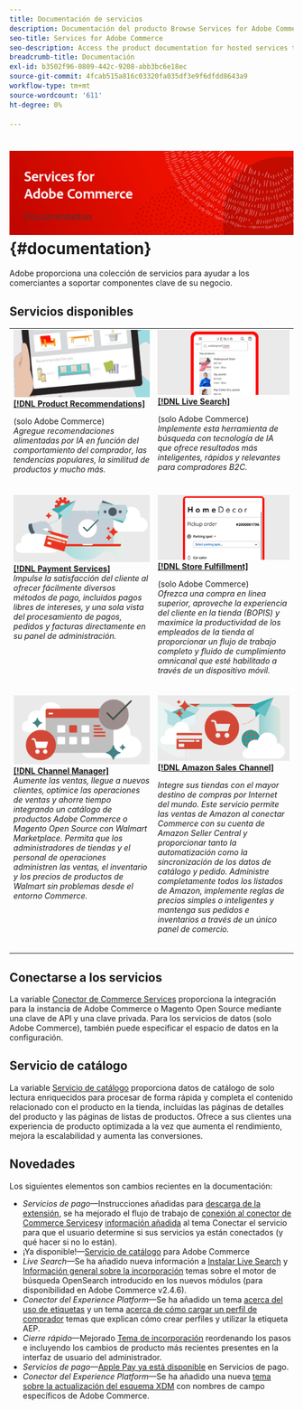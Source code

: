```yaml
---
title: Documentación de servicios
description: Documentación del producto Browse Services for Adobe Commerce
seo-title: Services for Adobe Commerce
seo-description: Access the product documentation for hosted services that help Adobe Commerce and Magento Open Source merchants support key components of their business.
breadcrumb-title: Documentación
exl-id: b3502f96-0809-442c-9208-abb3bc6e18ec
source-git-commit: 4fcab515a816c03320fa035df3e9f6dfdd8643a9
workflow-type: tm+mt
source-wordcount: '611'
ht-degree: 0%

---
```


# <!-- use banner as heading -->![Documentación de servicios](./assets/banner-services-home.png) {#documentation}

Adobe proporciona una colección de servicios para ayudar a los comerciantes a soportar componentes clave de su negocio.

## Servicios disponibles

<table>
<tr>
   <td valign="top">
       <img alt="[!UICONTROL Product Recommendations]" src="assets/product-recs.png" />
    <div><a href="https://experienceleague.adobe.com/docs/commerce-merchant-services/product-recommendations/overview.html">
    <strong>[!DNL Product Recommendations]</strong></a>
    </div>
    <p>(solo Adobe Commerce)<br><em>Agregue recomendaciones alimentadas por IA en función del comportamiento del comprador, las tendencias populares, la similitud de productos y mucho más.</em></p>
    </br>
  </td>
  <td valign="top">
      <img alt="[!DNL Live Search]" src="assets/live-search.png" />
    <div>
    <a href="https://experienceleague.adobe.com/docs/commerce-merchant-services/live-search/overview.html"><strong>[!DNL Live Search]</strong></a>
    </div>
    <p>(solo Adobe Commerce)<br><em>Implemente esta herramienta de búsqueda con tecnología de IA que ofrece resultados más inteligentes, rápidos y relevantes para compradores B2C.</em></p>
    </br>
  </td>
</tr>
<tr>
  <td valign="top">
    <img alt="[!DNL Payment Services]" src="assets/payment-services.png"/>
    <div>
    <a href="https://experienceleague.adobe.com/docs/commerce-merchant-services/payment-services/guide-overview.html"><strong>[!DNL Payment Services]</strong></a>
    </div>
    <em>Impulse la satisfacción del cliente al ofrecer fácilmente diversos métodos de pago, incluidos pagos libres de intereses, y una sola vista del procesamiento de pagos, pedidos y facturas directamente en su panel de administración.</em>
    </br>
  </td>
  <td valign="top">
    <img alt="Cumplimiento de la tienda" src="assets/store-fulfillment-landing-graphic.png"/>
    <div><a href="https://experienceleague.adobe.com/docs/commerce-merchant-services/store-fulfillment/guide-overview.html">
    <strong>[!DNL Store Fulfillment]</strong></a>
    </div>
    <p>(solo Adobe Commerce)<br><em>Ofrezca una compra en línea superior, aproveche la experiencia del cliente en la tienda (BOPIS) y maximice la productividad de los empleados de la tienda al proporcionar un flujo de trabajo completo y fluido de cumplimiento omnicanal que esté habilitado a través de un dispositivo móvil.</em></p>
    </br>
  </td>
  </tr>
  <tr>
   <td valign="top">
    <img alt="[!DNL Channel Manager]" src="assets/channel-manager.png"/>
    <div>
    <a href="https://experienceleague.adobe.com/docs/commerce-channels/channel-manager/guide-overview.html"><strong>[!DNL Channel Manager]</strong></a>
    </div>
    <em>Aumente las ventas, llegue a nuevos clientes, optimice las operaciones de ventas y ahorre tiempo integrando un catálogo de productos Adobe Commerce o Magento Open Source con Walmart Marketplace. Permita que los administradores de tiendas y el personal de operaciones administren las ventas, el inventario y los precios de productos de Walmart sin problemas desde el entorno Commerce.</em>
    </br>
  </td>
    <td valign="top">
       <img alt="Canal de ventas de Amazon" src="assets/amazon-channel.png" />
    <div><a href="https://experienceleague.adobe.com/docs/commerce-channels/amazon/guide-overview.html">
    <strong>[!DNL Amazon Sales Channel]</strong></a>
    </div>
    <p><em>Integre sus tiendas con el mayor destino de compras por Internet del mundo. Este servicio permite las ventas de Amazon al conectar Commerce con su cuenta de Amazon Seller Central y proporcionar tanto la automatización como la sincronización de los datos de catálogo y pedido. Administre completamente todos los listados de Amazon, implemente reglas de precios simples o inteligentes y mantenga sus pedidos e inventarios a través de un único panel de comercio.</em></p>
    </br>
  </td>
</tr>
</table>

## Conectarse a los servicios

La variable [Conector de Commerce Services](saas.md) proporciona la integración para la instancia de Adobe Commerce o Magento Open Source mediante una clave de API y una clave privada. Para los servicios de datos (solo Adobe Commerce), también puede especificar el espacio de datos en la configuración.

## Servicio de catálogo

La variable [Servicio de catálogo](https://experienceleague.adobe.com/docs/commerce-merchant-services/catalog-service/guide-overview.html) proporciona datos de catálogo de solo lectura enriquecidos para procesar de forma rápida y completa el contenido relacionado con el producto en la tienda, incluidas las páginas de detalles del producto y las páginas de listas de productos. Ofrece a sus clientes una experiencia de producto optimizada a la vez que aumenta el rendimiento, mejora la escalabilidad y aumenta las conversiones.

## Novedades

Los siguientes elementos son cambios recientes en la documentación:

* *Servicios de pago*—Instrucciones añadidas para [descarga de la extensión](https://experienceleague.adobe.com/docs/commerce-merchant-services/payment-services/get-started/install.html#download-the-extension), se ha mejorado el flujo de trabajo de [conexión al conector de Commerce Services](https://experienceleague.adobe.com/docs/commerce-merchant-services/payment-services/get-started/connect.html)y [información añadida](https://experienceleague.adobe.com/docs/commerce-merchant-services/payment-services/get-started/connect.html) al tema Conectar el servicio para que el usuario determine si sus servicios ya están conectados (y qué hacer si no lo están).
* ¡Ya disponible!—[Servicio de catálogo](https://experienceleague.adobe.com/docs/commerce-merchant-services/catalog-service/overview.html) para Adobe Commerce
* *Live Search*—Se ha añadido nueva información a [Instalar Live Search](https://experienceleague.adobe.com/docs/commerce-merchant-services/live-search/onboard/install.html) y [Información general sobre la incorporación](https://experienceleague.adobe.com/docs/commerce-merchant-services/live-search/onboard/onboarding-overview.html) temas sobre el motor de búsqueda OpenSearch introducido en los nuevos módulos (para disponibilidad en Adobe Commerce v2.4.6).
* *Conector del Experience Platform*—Se ha añadido un tema [acerca del uso de etiquetas](https://experienceleague.adobe.com/docs/commerce-merchant-services/experience-platform-connector/event-forwarding/using-tags.html) y un tema [acerca de cómo cargar un perfil de comprador](https://experienceleague.adobe.com/docs/commerce-merchant-services/experience-platform-connector/fundamentals/profile.html) temas que explican cómo crear perfiles y utilizar la etiqueta AEP.
* *Cierre rápido*—Mejorado [Tema de incorporación](https://experienceleague.adobe.com/docs/commerce-merchant-services/quick-checkout/getting-started/onboarding.html) reordenando los pasos e incluyendo los cambios de producto más recientes presentes en la interfaz de usuario del administrador.
* *Servicios de pago*—[Apple Pay ya está disponible](https://experienceleague.adobe.com/docs/commerce-merchant-services/payment-services/payments-options.html#apple-pay-button) en Servicios de pago.
* *Conector del Experience Platform*—Se ha añadido una nueva [tema sobre la actualización del esquema XDM](https://experienceleague.adobe.com/docs/commerce-merchant-services/experience-platform-connector/fundamentals/update-xdm.html) con nombres de campo específicos de Adobe Commerce.
